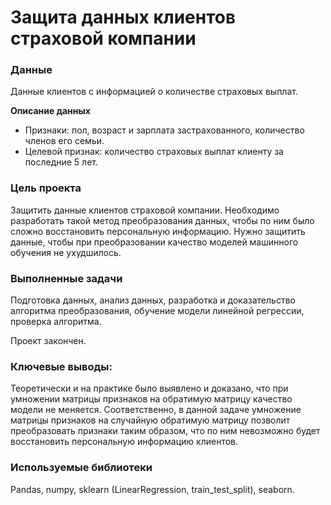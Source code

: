 # Защита данных клиентов страховой компании

### Данные
Данные клиентов с информацией о количестве страховых выплат.

**Описание данных**

- Признаки: пол, возраст и зарплата застрахованного, количество членов его семьи.
- Целевой признак: количество страховых выплат клиенту за последние 5 лет.

### Цель проекта

Защитить данные клиентов страховой компании. Необходимо разработать такой метод преобразования данных, чтобы по ним было сложно восстановить персональную информацию. Нужно защитить данные, чтобы при преобразовании качество моделей машинного обучения не ухудшилось.



### Выполненные задачи

Подготовка данных, анализ данных, разработка и доказательство алгоритма преобразования, обучение модели линейной регрессии, проверка алгоритма. 

Проект закончен.

### Ключевые выводы:

Теоретически и на практике было выявлено и доказано, что при умножении матрицы признаков на обратимую матрицу качество модели не меняется. Соответственно, в данной задаче умножение матрицы признаков на случайную обратимую матрицу позволит преобразовать признаки таким образом, что по ним невозможно будет восстановить персональную информацию клиентов.

### Используемые библиотеки

Pandas, numpy, sklearn (LinearRegression, train_test_split), seaborn.
